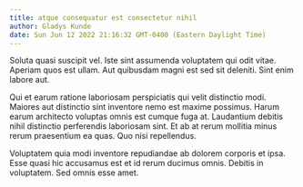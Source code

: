 ```yaml
---
title: atque consequatur est consectetur nihil
author: Gladys Kunde
date: Sun Jun 12 2022 21:16:32 GMT-0400 (Eastern Daylight Time)
---
```

Soluta quasi suscipit vel. Iste sint assumenda voluptatem qui odit vitae. Aperiam quos est ullam. Aut quibusdam magni est sed sit deleniti. Sint enim labore aut.

 Qui et earum ratione laboriosam perspiciatis qui velit distinctio modi. Maiores aut distinctio sint inventore nemo est maxime possimus. Harum earum architecto voluptas omnis est cumque fuga at. Laudantium debitis nihil distinctio perferendis laboriosam sint. Et ab at rerum mollitia minus rerum praesentium ea quas. Quo nisi repellendus.

 Voluptatem quia modi inventore repudiandae ab dolorem corporis et ipsa. Esse quasi hic accusamus est et id rerum ducimus omnis. Debitis in voluptatem. Sed omnis esse amet.